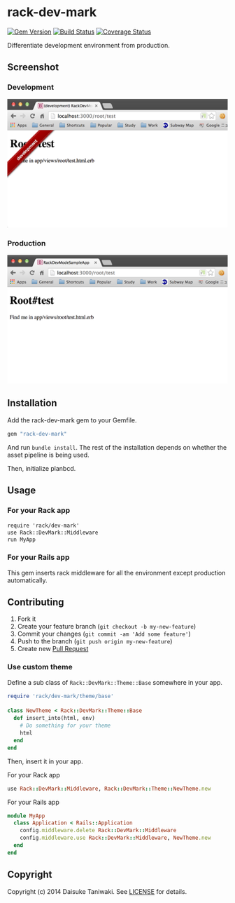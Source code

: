 # rack-dev-mark

[![Gem Version](https://badge.fury.io/rb/rack-dev-mark.svg)](http://badge.fury.io/rb/rack-dev-mark) [![Build Status](https://secure.travis-ci.org/dtaniwaki/rack-dev-mark.png?branch=master)](http://travis-ci.org/dtaniwaki/rack-dev-mark) [![Coverage Status](https://coveralls.io/repos/dtaniwaki/rack-dev-mark/badge.png?branch=master)](https://coveralls.io/r/dtaniwaki/rack-dev-mark?branch=master)

Differentiate development environment from production.

## Screenshot

### Development

![screenshot development](screenshot-development.png)

### Production

![screenshot production](screenshot-production.png)

## Installation

Add the rack-dev-mark gem to your Gemfile.

```ruby
gem "rack-dev-mark"
```

And run `bundle install`. The rest of the installation depends on
whether the asset pipeline is being used.

Then, initialize planbcd.

## Usage

### For your Rack app

```ruby:config.ru
require 'rack/dev-mark'
use Rack::DevMark::Middleware
run MyApp
```

### For your Rails app

This gem inserts rack middleware for all the environment except production automatically.

## Contributing

1. Fork it
2. Create your feature branch (`git checkout -b my-new-feature`)
3. Commit your changes (`git commit -am 'Add some feature'`)
4. Push to the branch (`git push origin my-new-feature`)
5. Create new [Pull Request](../../pull/new/master)

### Use custom theme

Define a sub class of `Rack::DevMark::Theme::Base` somewhere in your app.

```ruby
require 'rack/dev-mark/theme/base'

class NewTheme < Rack::DevMark::Theme::Base
  def insert_into(html, env)
    # Do something for your theme
    html
  end
end
```

Then, insert it in your app.

For your Rack app

```ruby
use Rack::DevMark::Middleware, Rack::DevMark::Theme::NewTheme.new
```

For your Rails app

```ruby:config/application.rb
module MyApp
  class Application < Rails::Application
    config.middleware.delete Rack::DevMark::Middleware
    config.middleware.use Rack::DevMark::Middleware, NewTheme.new
  end
end
```

## Copyright

Copyright (c) 2014 Daisuke Taniwaki. See [LICENSE](LICENSE) for details.
